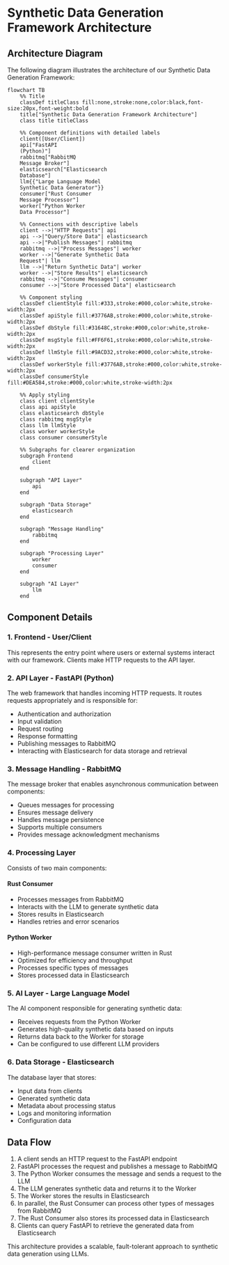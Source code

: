 # Synthetic Data Generation Framework Architecture

## Architecture Diagram

The following diagram illustrates the architecture of our Synthetic Data Generation Framework:

```mermaid
flowchart TB
    %% Title
    classDef titleClass fill:none,stroke:none,color:black,font-size:20px,font-weight:bold
    title["Synthetic Data Generation Framework Architecture"]
    class title titleClass
    
    %% Component definitions with detailed labels
    client([User/Client])
    api["FastAPI
    (Python)"]
    rabbitmq["RabbitMQ
    Message Broker"]
    elasticsearch["Elasticsearch
    Database"]
    llm{{"Large Language Model
    Synthetic Data Generator"}}
    consumer["Rust Consumer
    Message Processor"]
    worker["Python Worker
    Data Processor"]
    
    %% Connections with descriptive labels
    client -->|"HTTP Requests"| api
    api -->|"Query/Store Data"| elasticsearch
    api -->|"Publish Messages"| rabbitmq
    rabbitmq -->|"Process Messages"| worker
    worker -->|"Generate Synthetic Data
    Request"| llm
    llm -->|"Return Synthetic Data"| worker
    worker -->|"Store Results"| elasticsearch
    rabbitmq -->|"Consume Messages"| consumer
    consumer -->|"Store Processed Data"| elasticsearch
    
    %% Component styling
    classDef clientStyle fill:#333,stroke:#000,color:white,stroke-width:2px
    classDef apiStyle fill:#3776AB,stroke:#000,color:white,stroke-width:2px
    classDef dbStyle fill:#31648C,stroke:#000,color:white,stroke-width:2px
    classDef msgStyle fill:#FF6F61,stroke:#000,color:white,stroke-width:2px
    classDef llmStyle fill:#9ACD32,stroke:#000,color:white,stroke-width:2px
    classDef workerStyle fill:#3776AB,stroke:#000,color:white,stroke-width:2px
    classDef consumerStyle fill:#DEA584,stroke:#000,color:white,stroke-width:2px
    
    %% Apply styling
    class client clientStyle
    class api apiStyle
    class elasticsearch dbStyle
    class rabbitmq msgStyle
    class llm llmStyle
    class worker workerStyle
    class consumer consumerStyle
    
    %% Subgraphs for clearer organization
    subgraph Frontend
        client
    end
    
    subgraph "API Layer"
        api
    end
    
    subgraph "Data Storage"
        elasticsearch
    end
    
    subgraph "Message Handling"
        rabbitmq
    end
    
    subgraph "Processing Layer"
        worker
        consumer
    end
    
    subgraph "AI Layer"
        llm
    end
```

## Component Details

### 1. Frontend - User/Client
This represents the entry point where users or external systems interact with our framework. Clients make HTTP requests to the API layer.

### 2. API Layer - FastAPI (Python)
The web framework that handles incoming HTTP requests. It routes requests appropriately and is responsible for:
- Authentication and authorization
- Input validation
- Request routing
- Response formatting
- Publishing messages to RabbitMQ
- Interacting with Elasticsearch for data storage and retrieval

### 3. Message Handling - RabbitMQ
The message broker that enables asynchronous communication between components:
- Queues messages for processing
- Ensures message delivery
- Handles message persistence
- Supports multiple consumers
- Provides message acknowledgment mechanisms

### 4. Processing Layer
Consists of two main components:

#### Rust Consumer
- Processes messages from RabbitMQ
- Interacts with the LLM to generate synthetic data
- Stores results in Elasticsearch
- Handles retries and error scenarios

#### Python Worker
- High-performance message consumer written in Rust
- Optimized for efficiency and throughput
- Processes specific types of messages
- Stores processed data in Elasticsearch

### 5. AI Layer - Large Language Model
The AI component responsible for generating synthetic data:
- Receives requests from the Python Worker
- Generates high-quality synthetic data based on inputs
- Returns data back to the Worker for storage
- Can be configured to use different LLM providers

### 6. Data Storage - Elasticsearch
The database layer that stores:
- Input data from clients
- Generated synthetic data
- Metadata about processing status
- Logs and monitoring information
- Configuration data

## Data Flow

1. A client sends an HTTP request to the FastAPI endpoint
2. FastAPI processes the request and publishes a message to RabbitMQ
3. The Python Worker consumes the message and sends a request to the LLM
4. The LLM generates synthetic data and returns it to the Worker
5. The Worker stores the results in Elasticsearch
6. In parallel, the Rust Consumer can process other types of messages from RabbitMQ
7. The Rust Consumer also stores its processed data in Elasticsearch
8. Clients can query FastAPI to retrieve the generated data from Elasticsearch

This architecture provides a scalable, fault-tolerant approach to synthetic data generation using LLMs. 